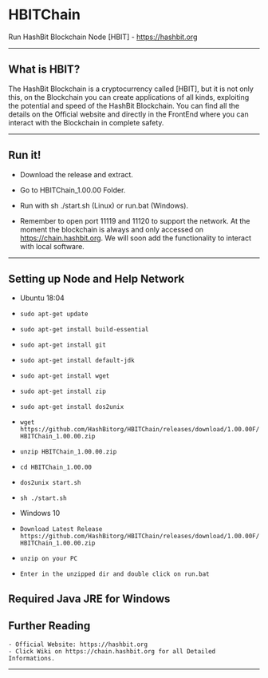 # HBITChain
Run HashBit Blockchain Node [HBIT] - https://hashbit.org

----
## What is HBIT? ##
The HashBit Blockchain is a cryptocurrency called [HBIT], but it is not only this, on the Blockchain you can create applications of all kinds, exploiting the potential and speed of the HashBit Blockchain.
You can find all the details on the Official website and directly in the FrontEnd where you can interact with the Blockchain in complete safety.

----
## Run it! ##

  - Download the release and extract.
  - Go to HBITChain_1.00.00 Folder.
  - Run with sh ./start.sh (Linux) or run.bat (Windows).

  - Remember to open port 11119 and 11120 to support the network.
At the moment the blockchain is always and only accessed on https://chain.hashbit.org.
We will soon add the functionality to interact with local software.

----
## Setting up Node and Help Network ##

  - Ubuntu 18:04
  - `sudo apt-get update`
  - `sudo apt-get install build-essential`
  - `sudo apt-get install git`
  - `sudo apt-get install default-jdk`
  - `sudo apt-get install wget`
  - `sudo apt-get install zip`
  - `sudo apt-get install dos2unix`
  - `wget https://github.com/HashBitorg/HBITChain/releases/download/1.00.00F/HBITChain_1.00.00.zip`
  - `unzip HBITChain_1.00.00.zip`
  - `cd HBITChain_1.00.00`
  - `dos2unix start.sh`
  - `sh ./start.sh`

  - Windows 10
  - `Download Latest Release https://github.com/HashBitorg/HBITChain/releases/download/1.00.00F/HBITChain_1.00.00.zip`
  - `unzip on your PC`
  - `Enter in the unzipped dir and double click on run.bat`

Required Java JRE for Windows
----
## Further Reading ##

    - Official Website: https://hashbit.org
    - Click Wiki on https://chain.hashbit.org for all Detailed Informations.

----

